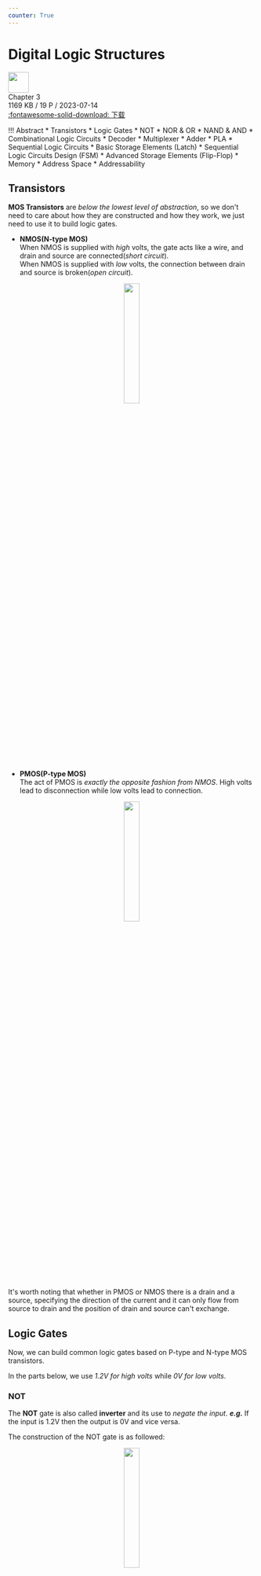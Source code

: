 ```yaml
---
counter: True
---
```


# Digital Logic Structures

<div class="card file-block" markdown="1">
<div class="file-icon"><img src="../../assets/pdf.svg" style="height: 3em;"></div>
<div class="file-body">
<div class="file-title">Chapter 3</div>
<div class="file-meta">1169 KB / 19 P / 2023-07-14</div>
</div>
<a class="down-button" target="_blank" href="../../assets/notes/chap03.pdf" markdown="1">:fontawesome-solid-download: 下载</a>
</div>

!!! Abstract
    * Transistors
    * Logic Gates
        * NOT
        * NOR & OR
        * NAND & AND
    * Combinational Logic Circuits
        * Decoder
        * Multiplexer
        * Adder
        * PLA
    * Sequential Logic Circuits
        * Basic Storage Elements (Latch)
        * Sequential Logic Circuits Design (FSM)
        * Advanced Storage Elements (Flip-Flop)
    * Memory
        * Address Space
        * Addressability

## Transistors

**MOS Transistors** are *below the lowest level of abstraction*, so we don't need to care about how they are constructed and how they work, we just need to use it to build logic gates.

* **NMOS(N-type MOS)**  
When NMOS is supplied with *high* volts, the gate acts like a wire, and drain and source are connected(*short circuit*).  
When NMOS is supplied with *low* volts, the connection between drain and source is broken(*open circuit*).
<div style="text-align: center; "><img src=https://s2.loli.net/2022/07/13/4MBlCI7aZRmeitE.png width ="25%" ></div>

* **PMOS(P-type MOS)**   
The act of PMOS is *exactly the opposite fashion from NMOS*. High volts lead to disconnection while low volts lead to connection.
<div style="text-align: center; "><img src=https://s2.loli.net/2022/07/13/q6gvIWHsdmaGct5.png width ="25%"></div>

It's worth noting that whether in PMOS or NMOS there is a drain and a source, specifying the direction of the current and it can only flow from source to drain and the position of drain and source can't exchange.

## Logic Gates

Now, we can build common logic gates based on P-type and N-type MOS transistors.  

In the parts below, we use *1.2V for high volts* while *0V for low volts*.

### NOT 

The **NOT** gate is also called **inverter** and its use to *negate the input*. ***e.g.*** If the input is 1.2V then the output is 0V and vice versa.  

The construction of the NOT gate is as followed:
<div style="text-align: center; "><img src=https://s2.loli.net/2022/07/13/rxGOo6JvXKNhHzW.png width ="25%"></div>

### NOR & OR

The **NOR** gate and the **OR** gate act like logical functions NOR and OR. You can turn to chapter 2 to review its behavior and truth table.

Here is one kind of construction of NOR gate:
<div style="text-align: center; "><img src=https://s2.loli.net/2022/07/13/j71IwuRmBV45MPG.png width ="35%"></div>

Based on the NOR gate above, we can add an inverter to the output of the NOR gate then we can obatain a construction of the OR gate.
<div style="text-align: center; "><img src=https://s2.loli.net/2022/07/13/1R6pJGnLDKjAoc4.png width ="35%"></div>

Someone may wonder why we only exchange gates above and below the output and when building the OR gate, like this:
<div style="text-align: center; "><img src=https://cdn.hobbitqia.cc/20230704163236.png
 width ="35%"></div>

This implementation breaks the rule that the position of source and the drain can not exchange. Thus there may be some transmission loss of voltage. (If interested, you can search for reasons on the Internet. Actually it's not what we should care about as a CS student.)  
Therefore, in practice we still use 6 transistors to build a AND gate.

### NAND & AND

The **NAND** gate and the **AND** gate act like logical functions NAND and OR. You can turn to chapter 2 to review its behavior and truth table.

Here is a construction of the NAND and AND gate:  
<div style="text-align: center; "><img src=https://s2.loli.net/2022/07/13/v4xgFIGbjZup7tN.png
 width ="40%"></div>

### Summary of Logic Gates

So far, we have learned how to construct common logic gates, which means we now stand on a higher abstraction level, from transistors to logic gates. In following content, we don't need to care about the concrete construction of gates, thus we use some symbols to represent them.
<div style="text-align: center; "><img src=https://s2.loli.net/2022/07/13/fRBsIbMO4ymXuok.png width ="65%"></div>

It's worth noting that *a hollow circle* means "*NOT*". ***e.g.*** You can easily find the NAND gate is the AND gate plus a hollow circle on its output.  
Actully, *input can also be inverted*, so a hollow circle can also be used on input ports.

Besides, when there are more than 2 inputs, we also represent it as the gate with 2 inputs.

!!! Example "A 3-input AND gate"  
    <div style="text-align: center; "><img src=https://cdn.hobbitqia.cc/20230704164544.png width ="30%"></div>

Although we may be more familiar with AND, OR and NOT, the universal gates are NAND or NOR. (reasons in Part 3.5)

## Combinational Logic Circuits

There are fundamentally 2 kinds of logic structures, **combinational** and **sequential**. The difference between them is whether they can store information in the circuit or not.

In this part we talk about combinational logic circuits. The characteristic of it is that we can immediately determine outputs with inputs provided and outputs are *not dependent on any past history* of circuits at all. 

Before we enter the main part, please be clear that if there is only a wire without number, then the wire only carries 1-bit data. If there is a wire with a number $n$, then the wire carries $n$-bit data. 

Here we talk about 3 common combinational logic circuits: *Decoder, Mux* and *Adder*.

### Decoder

A **decoder** has $n$ inputs and $2^n$ outputs and only one of its outputs is 1 and all the rest are 0s.  
<div style="text-align: center; "><img src=https://s2.loli.net/2022/10/19/xRg2MLXJmoWhrI5.png width ="100%"></div>

Note that the inverter can also be added to the input port of AND gates, so **2-4 decoder** can be constructed like this:
<div style="text-align: center; "><img src=https://s2.loli.net/2022/07/13/tFqapTXjw45yoIS.png width ="55%"></div>

### Multiplexer

The function of a **multiplexer** (**mux** for abbreviation) is to select one of the inputs and connect it to the output. The select signal determines which input is connected to the output.

!!! Example "2-to-1 Mux"
    <div style="text-align: center; "><img src=https://s2.loli.net/2022/07/13/BEtW2OZhmrQYHld.png width ="40%"></div>

You can easily find that $A$ will be outputed when $S=0$ otherwise $B$ will be outputed.  
And it can be writed as a symbol like this:  
<div style="text-align: center; "><img src=https://s2.loli.net/2022/07/13/kuCd5sxTehWnDL7.png width ="40%"></div>

In general, a mux consists of $2^n$ inputs, $n$ select lines (can also be writed as 1 line with $n$ bits) and 1 output.

!!! Example
    <div style="text-align: center; "><img src=https://cdn.hobbitqia.cc/20230705165433.png width ="80%"></div>

### Adder

First we consider a truth table of 1-bit binary addition. We use $A_i, B_i$ for the $i$-th bit of $A, B$, the sum bit $S_i$ for the $i$-th bit of the result and the carry bit $C_{i+1}$. ($C_i$ is the carry bit from the previous addition, $C_{i+1}$ is the carry bit for the next addtion)  

| $A_i$ | $B_i$ | $C_i$ | $C_{i+1}$ | $S_i$ |
| :---: | ----- | ----- | --------- | ----- |
|   0   | 0     | 0     | 0         | 0     |
|   0   | 0     | 1     | 0         | 1     |
|   0   | 1     | 0     | 0         | 1     |
|   0   | 1     | 1     | 1         | 0     |
|   1   | 0     | 0     | 0         | 1     |
|   1   | 0     | 1     | 1         | 0     |
|   1   | 1     | 0     | 1         | 0     |
|   1   | 1     | 1     | 1         | 1     |

Here is a logic gate implementation of a 1-bit adder.  
<div style="text-align: center; "><img src=https://s2.loli.net/2022/07/13/BhzxNoVGR3PpcEn.png width ="70%"></div>

We can build a circuit for adding two 4-bit binary numbers using 1-bit adders.
<div style="text-align: center; "><img src=https://s2.loli.net/2022/07/13/4x6NagoweuQiH9G.png width ="80%"></div>

In the diagram above, the rightmost one is a **half adder** while the other are **full adders**. The difference between them is the carry bit. In the half adder $C_i$ is default to 0 while in the full adder $C_i$ might be 1 from previous addition.

### PLA

**PLA (Programmable logic array)** consists of an array of AND gates followed by an array of OR gates. 

The common form of PLA is like this: 
<div style="text-align: center; "><img src=https://s2.loli.net/2022/07/13/Jydgo23W4rhKLUP.png width ="80%"></div>

Suppose there are $n$ logical variables (**i.e.** inputs) and we want to implement $m$ logical functions(**i.e.** outputs). For each function, we can write the truth table for it and find combinations of variables that can make the functions output 1.  
***e.g.*** For $W=A\cdot B\cdot C$, only when $A=1,B=1,C=1$ that we have $W=1$. 

In PLA, we first use a decoder to get variable combination, then connect the correspounding combination of input variables to each output OR gate.  

### Logical Completeness

We say PLA has the property **logical completeness** since it can express any logic function. In PLA, we only use AND, OR and NOT gates, which means {AND, OR, NOT} is **logical complete**.  

Remind that we say NAND gates are universal, which means NAND is also logical complete. NOR is the same. The proof is left for readers to verify.

## Sequential Logic Circuits

In this part we talk about **sequential logic circuits**. The characteristic of it is *that they contain store elements to keep track of prior history information*.  

So in this part we first dicuss how to store information in circuits, then we talk about how to design sequential logic circuits.

### Basic Storage Elements

#### R-S Latch

The **R-S latch** can store 1 bit of information. It has two inputs $R$ and $S$ and two outputs $a$ (We say this port is $Q$) and $b$ (We say this port is $\overline{Q}$). 

Since we define one port is $Q$ and the other is $\overline{Q}$, we can easily find that $a=\overline{b}$ and $b=\overline{a}$.

<div style="text-align: center; "><img src=https://s2.loli.net/2022/07/13/1q34eL7YgPtEAVh.png width ="40%"></div>

The work process is as followed:

* At beginning suppose $S=R=1$, the latch is in chaos, we cannot know the value of $a, b$. 
* If we want to **set** (**i.e.** store 1) the latch.    
We change $S$ from 1 to 0, then $a$ becomes 1 and $b$ becomes 0. After that we change $S$ back to 1, now $S=R=1$ but the stored value will not change, which means we successfully store 1 into the latch.
* If we want to **reset** (**i.e.** store 0) the lach.  
We change $R$ from 1 to 0, then $b$ becomes 1 and $a$ becomes 0. After that we change $R$ back to 1, now $S=R=1$ but the stored value will not change, which means we successfully store 0 into the latch.

Note that 

* In the field of digital logic circuit, *set means 1 for output while reset means 0*.  
* We describe the **quiescent state** (or quiet) of a latch as the state when the latch is storing a value, either 0 or 1. This is the case when inputs $S=R=1$.
* If $S=R=0$ then $a=b=1$, disobeying the rule that $a=\overline b$. So in practice we don't allow this input occurs.

The table below can summarize the process of the latch

| $S$ | $R$ | $a(Q)$ | $b(\overline Q)$ |         |
|:--|---|---|-----|---------|
| 1 | 1 | ? |  ?  |  Unknown |
| 0 | 1 | 1 |  0  | Set |
| 1 | 1 | 1 |  0  | The latch "remenber" the value |
| 1 | 0 | 0 |  1  | Reset |
| 1 | 1 | 0 |  1  | The latch "remenber" the value |
| 0 | 0 | 1 |  1  | Both go to high |
| 1 | 1 | ? |  ?  | Unknown |

#### Gated D Latch

To be useful, it is necessary to control when a latch is set and when it is cleared. The **gated D latch** is a simple way to do this. 
<div style="text-align: center; "><img src=https://s2.loli.net/2022/07/13/KaLE1pbzG3UiNvY.png width ="70%"></div>

In the diagram, $D$ is the value that we want to store into the latch. $WE$ stands for **write enable**.

* $WE$ is asserted ($WE=1$, can write) 
    * $D=1$, then $S=0,R=1$, 1 is stored. 
    * $D=0$, then $S=1,R=0$, 0 is stored.  
    Thus, we can think that the Gated D Latch store the value of $D$.
* $WE$ is not asserted ($WE=0$, only read)
    * $R=S=1$, so whether $D$ is 0 or 1 it cannot change the stored value.

### Sequential Logic Circuits Design

<div style="text-align: center; "><img src=http://cdn.hobbitqia.cc/202211091011289.png width ="60%"></div>

#### Finite State Machine

* The **state** of a system is a snapshot of all the relevant elements of the system at the moment the snapshot is taken.
    * current state/next state
* Sequential are used to implement a very important class of mechanisms called **finite state machines** (**FSM** for abbreviation).  
A finite state machine contains:
    * A finite number of *states*.
    * A finite number of external *inputs*.
    * A finite number of external *outputs*.
    * An explicit specification of all *state transitions*.
    * An explicit specification of what determines each external output value.
* The sequential circuit function can be represented in graphical form as a **state diagram** with the following components:
    * A **circle** with the *state name* in it for each state
    * A **directed arc** from the Present State to the Next State for each *state transition*
    * A **label** on each directed arc with the Input values which causes the state transition, and a label:
        * On each circle with the *output* value produced, or
        * On each directed arc with the *output* value produced.

!!! Example "Example of FSM"
    <div style="text-align: center; "><img src=https://s2.loli.net/2022/07/13/HNUJFsTq5hfQP8L.png width ="40%"></div>

    There are 5 lights. At beginning, all lights are off. When the switch is in the ON position, the controller directs the lights as follows:  
    During one unit of time, all lights will be off. In the next unit of time, lights 1 and 2 will be on. The next unit of time, lights 1, 2, 3, and 4 will be on. Then all five lights will be on. Then the sequence repeats: no lights on, followed by 1 and 2 on, followed by 1, 2, 3, and 4 on, and so forth. Each unit of time lasts one second. 

    * We can draw the *state diagram* for the example like this: 
        <div style="text-align: center; "><img src=https://s2.loli.net/2022/07/13/wtLzEbcY84gQyIq.png width ="60%"></div>

    * We can obtain the *sequential logic circuit* from the state diagram: 
        <div style="text-align: center; "><img src=https://s2.loli.net/2022/07/13/4lMvICXLq6cF3Zj.png width ="60%"></div>

        Here Storage Element 1 stores the high bit of the state name while Storage Element 2 stores the low bit.
    * We can obtain combinational logic circuit from the state diagram.  
    The state transistion can be identified by the truth table. 
    Here we use $A(t)$ for Storage Element 1, $B(t)$ for Storage Element 2 at time $t$. $A(t+1), B(t+1)$ for time $t+1$.

        | $A(t)$ | $B(t)$ | $A(t+1)$ | $B(t+1)$ |
        |:--|-|-|-|
        | 0 | 0 | 0 |1 |
        |0|1|1|0|
        |1|0|1|1|
        |1|1|0|0|

        So we can get the combinational circuit like this:
        <div style="text-align: center; "><img src=https://s2.loli.net/2022/07/13/YX4t7a9iZ8Qdow1.png width ="70%"></div>

    You can turn to textbooks for more examples of FSM.

### Advanced Storage Elements

In the previous example, there is a question: The process is so fast that the input of next cyle will be the output of the last cycle almost immediately. So we have no idea what the state of the finite state machine woule be for the next clock cycle.

Actually, latches are **asynchronous** since if the external input changes, the stored value and the output will immediate change as well. 

However, in practice, we usually use **synchronous** circuits. That is, a circuit with a **clock**. The clock signal alternates at a fixed time and the each of the repeated sequence of identical intervals is referred to as a **clock cycle**. 
<div style="text-align: center; "><img src=https://s2.loli.net/2022/07/13/81HsFPbeVazRC3W.png width ="80%"></div>

*FSM can only make 1 state transition each clock cycle.* 

Therefore, we need advanced storage elements to implement synchronous storage that is, **Flip-Flop**.

#### Master-Slave Flip-Flop

A **Master-Slave Flip-Flop** is implemented by 2 Gated D Latch. Clock signal acts as WE signal. The right part is called **slave** while the left part is called **master**.
<div style="text-align: center; "><img src=https://s2.loli.net/2022/07/13/SvocDE9pmib7z4u.png width ="100%"></div>
<div style="text-align: center; "><img src=https://s2.loli.net/2022/07/13/ADFOSx39CmskXJc.png width ="100%"></div>

* In the first half A (**i.e.** $Clock=WE=1$), the slave read the value from the master and update the value by combinational circuits ($Q$) while the master remain the same.
* In the second half B (**i.e.** $Clock=WE=0$), the value updated by combinational circuit is stored in master while the slave remain the same.
* Timing diagram  
    * the slave load the value from the master.
    * the combinational logic finishes its update/calculation(proper delay). So it enters the next cycle.
    * the master load the updated value, so it also enters the next value.
    * repeat 1


## Memory

**Memory** is made up of a number of *locations*, each uniquely identifiable and each having the ability to store a value.  

### Address Space

We refer to the unique identifier associated with each memory location as its **address**.

We refer to the total number of uniquely identifiable locations as the memory’s **address space**.  

### Addessability

We refer to the number of bits of information stored in each location as its **addressability**.

For $2^n$-by-$m$-bit memory, its address space is  $2^n$ while its addressability is $m$.

!!! Example
    假设玉湖七幢 6 楼为一块内存，其中这一楼一共有 20 间寝室，这就是内存空间。（因为每间寝室都有独一无二的寝室号）  
    而每间寝室都是四人间，因此可寻址能力是 4，表示最小的寻址单元。

!!! Example "$2^2$-by-3-bit Memory"
    <div style="text-align: center; "><img src=https://s2.loli.net/2022/07/13/aypCXuQ51PNbO97.png width ="70%"></div>

    * $A[1:0]$ is the address. So there are at most 4 locations that can store values. Given an address, decoder will tell us which location that we can access.
    * Since each location has 3 flip-flops, we can store 3 bits in a location, which implies the addressability is 3 bit.
    * $WE=0$ is for reading data. $D[i]$ is the $i$-th bit result. Here we use a mux to select which bit is from the address that we access. 
    * $WE=1$ is for writing data. $D_i[2:0]$ is the data that we will write into memory. Meanwhile, the reading result $D[2:0]$ will also have outputs.
